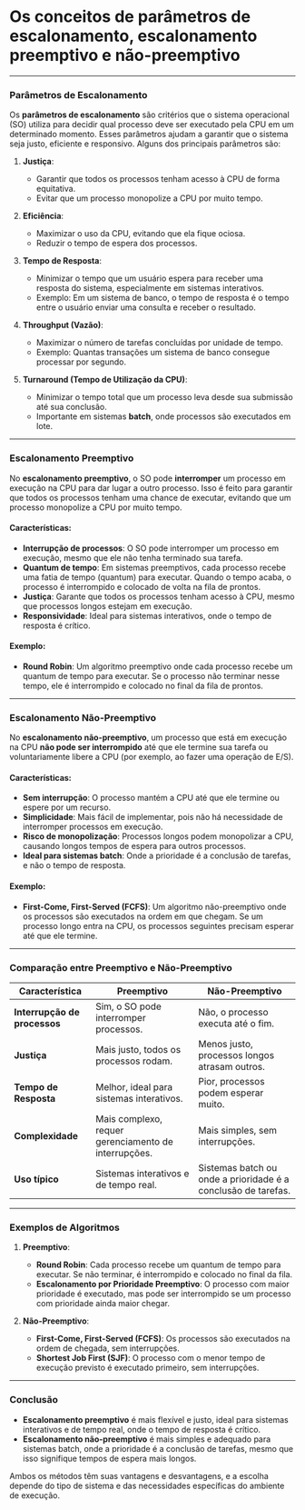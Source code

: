 # Os conceitos de parâmetros de escalonamento, escalonamento preemptivo e não-preemptivo

---

### **Parâmetros de Escalonamento**

Os **parâmetros de escalonamento** são critérios que o sistema operacional (SO) utiliza para decidir qual processo deve ser executado pela CPU em um determinado momento. Esses parâmetros ajudam a garantir que o sistema seja justo, eficiente e responsivo. Alguns dos principais parâmetros são:

1. **Justiça**:
   - Garantir que todos os processos tenham acesso à CPU de forma equitativa.
   - Evitar que um processo monopolize a CPU por muito tempo.

2. **Eficiência**:
   - Maximizar o uso da CPU, evitando que ela fique ociosa.
   - Reduzir o tempo de espera dos processos.

3. **Tempo de Resposta**:
   - Minimizar o tempo que um usuário espera para receber uma resposta do sistema, especialmente em sistemas interativos.
   - Exemplo: Em um sistema de banco, o tempo de resposta é o tempo entre o usuário enviar uma consulta e receber o resultado.

4. **Throughput (Vazão)**:
   - Maximizar o número de tarefas concluídas por unidade de tempo.
   - Exemplo: Quantas transações um sistema de banco consegue processar por segundo.

5. **Turnaround (Tempo de Utilização da CPU)**:
   - Minimizar o tempo total que um processo leva desde sua submissão até sua conclusão.
   - Importante em sistemas **batch**, onde processos são executados em lote.

---

### **Escalonamento Preemptivo**

No **escalonamento preemptivo**, o SO pode **interromper** um processo em execução na CPU para dar lugar a outro processo. Isso é feito para garantir que todos os processos tenham uma chance de executar, evitando que um processo monopolize a CPU por muito tempo.

#### Características:
- **Interrupção de processos**: O SO pode interromper um processo em execução, mesmo que ele não tenha terminado sua tarefa.
- **Quantum de tempo**: Em sistemas preemptivos, cada processo recebe uma fatia de tempo (quantum) para executar. Quando o tempo acaba, o processo é interrompido e colocado de volta na fila de prontos.
- **Justiça**: Garante que todos os processos tenham acesso à CPU, mesmo que processos longos estejam em execução.
- **Responsividade**: Ideal para sistemas interativos, onde o tempo de resposta é crítico.

#### Exemplo:
- **Round Robin**: Um algoritmo preemptivo onde cada processo recebe um quantum de tempo para executar. Se o processo não terminar nesse tempo, ele é interrompido e colocado no final da fila de prontos.

---

### **Escalonamento Não-Preemptivo**

No **escalonamento não-preemptivo**, um processo que está em execução na CPU **não pode ser interrompido** até que ele termine sua tarefa ou voluntariamente libere a CPU (por exemplo, ao fazer uma operação de E/S).

#### Características:
- **Sem interrupção**: O processo mantém a CPU até que ele termine ou espere por um recurso.
- **Simplicidade**: Mais fácil de implementar, pois não há necessidade de interromper processos em execução.
- **Risco de monopolização**: Processos longos podem monopolizar a CPU, causando longos tempos de espera para outros processos.
- **Ideal para sistemas batch**: Onde a prioridade é a conclusão de tarefas, e não o tempo de resposta.

#### Exemplo:
- **First-Come, First-Served (FCFS)**: Um algoritmo não-preemptivo onde os processos são executados na ordem em que chegam. Se um processo longo entra na CPU, os processos seguintes precisam esperar até que ele termine.

---

### **Comparação entre Preemptivo e Não-Preemptivo**

| **Característica**            | **Preemptivo**                          | **Não-Preemptivo**                     |
|-------------------------------|-----------------------------------------|----------------------------------------|
| **Interrupção de processos**  | Sim, o SO pode interromper processos.   | Não, o processo executa até o fim.     |
| **Justiça**                   | Mais justo, todos os processos rodam.  | Menos justo, processos longos atrasam outros. |
| **Tempo de Resposta**         | Melhor, ideal para sistemas interativos. | Pior, processos podem esperar muito.   |
| **Complexidade**              | Mais complexo, requer gerenciamento de interrupções. | Mais simples, sem interrupções.        |
| **Uso típico**                | Sistemas interativos e de tempo real.  | Sistemas batch ou onde a prioridade é a conclusão de tarefas. |

---

### **Exemplos de Algoritmos**

1. **Preemptivo**:
   - **Round Robin**: Cada processo recebe um quantum de tempo para executar. Se não terminar, é interrompido e colocado no final da fila.
   - **Escalonamento por Prioridade Preemptivo**: O processo com maior prioridade é executado, mas pode ser interrompido se um processo com prioridade ainda maior chegar.

2. **Não-Preemptivo**:
   - **First-Come, First-Served (FCFS)**: Os processos são executados na ordem de chegada, sem interrupções.
   - **Shortest Job First (SJF)**: O processo com o menor tempo de execução previsto é executado primeiro, sem interrupções.

---

### **Conclusão**

- **Escalonamento preemptivo** é mais flexível e justo, ideal para sistemas interativos e de tempo real, onde o tempo de resposta é crítico.
- **Escalonamento não-preemptivo** é mais simples e adequado para sistemas batch, onde a prioridade é a conclusão de tarefas, mesmo que isso signifique tempos de espera mais longos.

Ambos os métodos têm suas vantagens e desvantagens, e a escolha depende do tipo de sistema e das necessidades específicas do ambiente de execução.